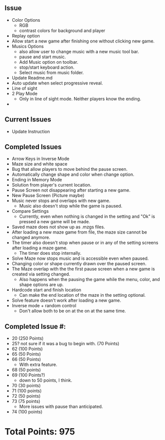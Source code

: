## Issue
*  Color Options
    * RGB
    * contrast colors for background and player
*  Replay option
*  Allow start a new game after finishing one without clicking new game.
*  Musics Options
    * also allow user to change music with a new music tool bar.
    * pause and start music.
    * Add Music option on toolbar.
    * stop/start keyboard action.
    * Select music from music folder.
* Update Readme.md
* Auto update when select progressive reveal.
* Line of sight 
* 2 Play Mode
   * Only in line of sight mode. Neither players know the ending.
* 

## Current Issues
* Update Instruction

## Completed Issues
*  Arrow Keys in Inverse Mode
*  Maze size and white space
*  Bug that allow players to move behind the pause screen.
*  Automatically change shape and color when change option.
* Ending in Memory Mode
* Solution from player's current location.
* Pause Screen not disappearing after starting a new game.
* New Pause Screen (Picture maybe)
* Music never stops and overlaps with new game.
    * Music also doesn't stop while the game is paused.
* Compare Settings
    * Currently, even when nothing is changed in the setting and "Ok" is pressed a new game will be made.
* Saved maze does not show up as .mzgs files.
* After loading a new maze game from file, the maze size cannot be changed anymore.
* The timer also doesn't stop when pause or in any of the setting screens after loading a maze game.
    * The timer does stop internally. 
* Solve Maze now stops music and is accessible even when paused.
* Changing color or shape currently drawn over the paused screen.
* The Maze overlap with the the first pause screen when a new game is created via setting changed.
    * Also happens when the pausing the game while the menu, color, and shape options are up.
* Hardcode start and finish location
    * Can make the end location of the maze in the setting optional.
* Solve feature doesn't work after loading a new game.    
* Inverse mode + random control
    * Don't allow both to be on at the on at the same time.

    
## Completed Issue #:
* 20 (250 Points)
* 25? not sure if it was a bug to begin with. (70 Points)
* 62 (100 Points)
* 65 (50 Points)
* 66 (50 Points)
    * With extra feature.
* 68 (50 points)
* 69 (100 Points?)
    * down to 50 points, I think.
* 70 (30 points)
* 71 (100 points)
* 72 (50 points)
* 73 (75 points)
    * More issues with pause than anticipated.
* 74 (100 points)  
 
 
# Total Points: 975
